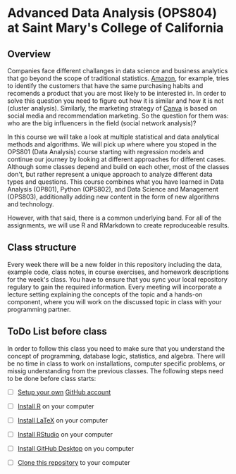 # Advanced Data Analysis (OPS804) at Saint Mary's College of California

## Overview

Companies face different challanges in data science and business analytics that go beyond the scope of traditional statistics. [Amazon](https://www.amazon.com), for example, tries to identify the customers that have the same purchasing habits and recomends a product that you are most likely to be interested in. In order to solve this question you need to figure out how it is similar and how it is not (cluster analysis). Similarly, the marketing strategy of [Canva](https://www.canva.com/) is based on social media and recommendation marketing. So the question for them was: who are the big influencers in the field (social network analysis)?

In this course we will take a look at multiple statistical and data analytical methods and algorithms. We will pick up where where you stoped in the OPS801 (Data Analysis) course starting with regression models and continue our journey by looking at different approaches for different cases. Although some classes depend and build on each other, most of the classes don't, but rather represent a unique approach to analyze different data types and questions. This course combines what you have learned in Data Analysis (OP801), Python (OPS802), and Data Science and Management (OPS803), additionally adding new content in the form of new algorithms and technology.

However, with that said, there is a common underlying band. For all of the assignments, we will use R and RMarkdown to create reproduceable results. 

## Class structure

Every week there will be a new folder in this repository including the data, example code, class notes, in course exercises, and homework descriptions for the week's class. You have to ensure that you sync your local repository regulary to gain the required information. Every meeting will incorporate a lecture setting explaining the concepts of the topic and a hands-on component, where you will work on the discussed topic in class with your programming partner.

## ToDo List before class

In order to follow this class you need to make sure that you understand the concept of programming, database logic, statistics, and algebra. There will be no time in class to work on installations, computer specific problems, or missig understanding from the previous classes. The following steps need to be done before class starts:

- [ ] [Setup your own](https://www.youtube.com/watch?v=OQhj8eb3Skc&list=PLxNVVdK0wA61PF_-DnYxIYvVL_b1LeC8y) [GitHub account](https://github.com)
- [ ] [Install R](https://www.youtube.com/watch?v=OQhj8eb3Skc&list=PLxNVVdK0wA61PF_-DnYxIYvVL_b1LeC8y) on your computer
- [ ] [Install LaTeX](https://www.youtube.com/watch?v=OQhj8eb3Skc&list=PLxNVVdK0wA61PF_-DnYxIYvVL_b1LeC8y) on your computer
- [ ] [Install RStudio](https://www.youtube.com/watch?v=OQhj8eb3Skc&list=PLxNVVdK0wA61PF_-DnYxIYvVL_b1LeC8y) on your computer
- [ ] [Install GitHub Desktop](https://www.youtube.com/watch?v=OQhj8eb3Skc&list=PLxNVVdK0wA61PF_-DnYxIYvVL_b1LeC8y) on you computer
- [ ] [Clone this repository](https://www.youtube.com/watch?v=OQhj8eb3Skc&list=PLxNVVdK0wA61PF_-DnYxIYvVL_b1LeC8y) to your computer

